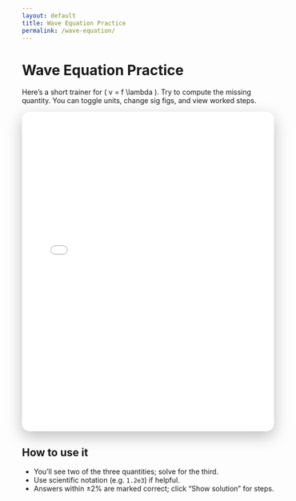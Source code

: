 ```yaml
---
layout: default
title: Wave Equation Practice
permalink: /wave-equation/
---
```


# Wave Equation Practice

Here’s a short trainer for \( v = f \lambda \). Try to compute the missing quantity.
You can toggle units, change sig figs, and view worked steps.

<iframe
  src="{{ site.baseurl }}/games/wave-equation_v1.html"
  title="Wave Equation Practice"
  style="width:100%;max-width:900px;height:640px;border:0;border-radius:16px;box-shadow:0 10px 30px rgba(0,0,0,.25);">
</iframe>

## How to use it
- You’ll see two of the three quantities; solve for the third.
- Use scientific notation (e.g. `1.2e3`) if helpful.
- Answers within ±2% are marked correct; click “Show solution” for steps.
